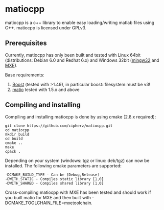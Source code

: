 #  matiocpp
matiocpp is a c++ library to enable easy loading/writing matlab files using C++. matiocpp is licensed under GPLv3.

## Prerequisites
Currently, matiocpp has only been built and tested with Linux 64bit (distributions: Debian 6.0 and Redhat 6.x) and Windows 32bit ([mingw32](www.mingw32.org) and [MXE](www.mxe.cc)).

Base requirements:<br>
1. [Boost](www.boost.org) (tested with >1.49), in particular boost::filesystem must be v3!<br>
1. [matio](http://sourceforge.net/projects/matio/) tested with 1.5.x and above

## Compiling and installing
Compiling and installing matiocpp is done by using cmake (2.8.x required):

    git clone https://github.com/cipherz/matiocpp.git
    cd matiocpp
    mkdir build
    cd build
    cmake ..
    make
    cpack .

Depending on your system (windows: tgz or linux: deb/tgz) can now be installed. The following cmake parameters are supported:

    -DCMAKE_BUILD_TYPE - Can be [Debug,Release]
    -DWITH_STATIC - Compiles static library [1,0]
    -DWITH_SHARED - Compiles shared library [1,0]

Cross-compiling matiocpp with MXE has been tested and should work if you built matio for MXE and then built with -DCMAKE_TOOLCHAIN_FILE=mxetoolchain.
